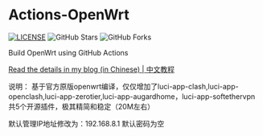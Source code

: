# Actions-OpenWrt

[![LICENSE](https://img.shields.io/github/license/mashape/apistatus.svg?style=flat-square&label=LICENSE)](https://github.com/P3TERX/Actions-OpenWrt/blob/master/LICENSE)
![GitHub Stars](https://img.shields.io/github/stars/P3TERX/Actions-OpenWrt.svg?style=flat-square&label=Stars&logo=github)
![GitHub Forks](https://img.shields.io/github/forks/P3TERX/Actions-OpenWrt.svg?style=flat-square&label=Forks&logo=github)

Build OpenWrt using GitHub Actions

[Read the details in my blog (in Chinese) | 中文教程](https://p3terx.com/archives/build-openwrt-with-github-actions.html)


说明：
基于官方原版openwrt编译，仅仅增加了luci-app-clash,luci-app-openclash,luci-app-zerotier,luci-app-augardhome，luci-app-softethervpn共5个开源插件，极其精简和稳定（20M左右）

默认管理IP地址修改为：192.168.8.1
默认密码为空
